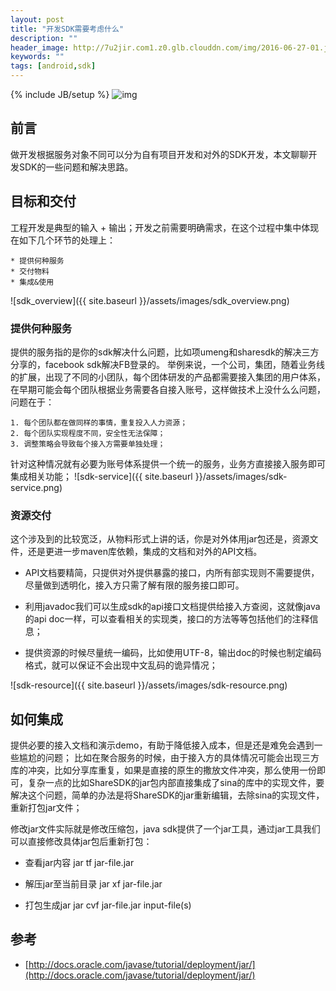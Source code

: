 ```yaml
---
layout: post
title: "开发SDK需要考虑什么"
description: ""
header_image: http://7u2jir.com1.z0.glb.clouddn.com/img/2016-06-27-01.jpg
keywords: ""
tags: [android,sdk]
---
```

{% include JB/setup %}
![img](http://7u2jir.com1.z0.glb.clouddn.com/img/2016-06-27-01.jpg)

## 前言
做开发根据服务对象不同可以分为自有项目开发和对外的SDK开发，本文聊聊开发SDK的一些问题和解决思路。

## 目标和交付
工程开发是典型的输入 + 输出；开发之前需要明确需求，在这个过程中集中体现在如下几个环节的处理上：

	* 提供何种服务
	* 交付物料
	* 集成&使用

![sdk_overview]({{ site.baseurl }}/assets/images/sdk_overview.png)

### 提供何种服务
提供的服务指的是你的sdk解决什么问题，比如项umeng和sharesdk的解决三方分享的，facebook sdk解决FB登录的。
举例来说，一个公司，集团，随着业务线的扩展，出现了不同的小团队，每个团体研发的产品都需要接入集团的用户体系，在早期可能会每个团队根据业务需要各自接入账号，这样做技术上没什么么问题，问题在于：

	1. 每个团队都在做同样的事情，重复投入人力资源；
	2. 每个团队实现程度不同，安全性无法保障；
	3. 调整策略会导致每个接入方需要单独处理；

针对这种情况就有必要为账号体系提供一个统一的服务，业务方直接接入服务即可集成相关功能；
![sdk-service]({{ site.baseurl }}/assets/images/sdk-service.png)

### 资源交付
这个涉及到的比较宽泛，从物料形式上讲的话，你是对外体用jar包还是，资源文件，还是更进一步maven库依赖，集成的文档和对外的API文档。

* API文档要精简，只提供对外提供暴露的接口，内所有部实现则不需要提供，尽量做到透明化，接入方只需了解有限的服务接口即可。

* 利用javadoc我们可以生成sdk的api接口文档提供给接入方查阅，这就像java的api doc一样，可以查看相关的实现类，接口的方法等等包括他们的注释信息；

* 提供资源的时候尽量统一编码，比如使用UTF-8，输出doc的时候也制定编码格式，就可以保证不会出现中文乱码的诡异情况；

![sdk-resource]({{ site.baseurl }}/assets/images/sdk-resource.png)

## 如何集成
提供必要的接入文档和演示demo，有助于降低接入成本，但是还是难免会遇到一些尴尬的问题；
比如在聚合服务的时候，由于接入方的具体情况可能会出现三方库的冲突，比如分享库重复，如果是直接的原生的撒放文件冲突，那么使用一份即可，复杂一点的比如ShareSDK的jar包内部直接集成了sina的库中的实现文件，要解决这个问题，简单的办法是将ShareSDK的jar重新编辑，去除sina的实现文件，重新打包jar文件；

修改jar文件实际就是修改压缩包，java sdk提供了一个jar工具，通过jar工具我们可以直接修改具体jar包后重新打包：

* 查看jar内容
jar tf jar-file.jar

* 解压jar至当前目录
jar xf jar-file.jar

* 打包生成jar
jar cvf jar-file.jar input-file(s)

## 参考
* [http://docs.oracle.com/javase/tutorial/deployment/jar/](http://docs.oracle.com/javase/tutorial/deployment/jar/)
